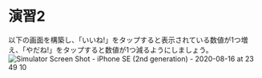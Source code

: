 # 演習2
以下の画面を構築し、「いいね!」をタップすると表示されている数値が1つ増え、「やだね!」をタップすると数値が1つ減るようにしましょう。  
![Simulator Screen Shot - iPhone SE (2nd generation) - 2020-08-16 at 23 49 10](https://user-images.githubusercontent.com/1712826/90337093-3835a500-e01b-11ea-9bb3-8bdeee836477.png)
